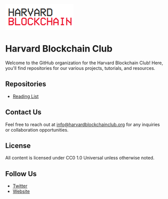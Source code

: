 ![HBC Logo](https://github.com/HarvardBlockchain/.github/raw/main/profile/hbc.png)
# Harvard Blockchain Club

Welcome to the GitHub organization for the Harvard Blockchain Club! Here, you'll find repositories for our various projects, tutorials, and resources.

## Repositories

- [Reading List](https://github.com/HarvardBlockchain/Reading-List)

## Contact Us

Feel free to reach out at [info@harvardblockchainclub.org](mailto:info@harvardblockchainclub.org) for any inquiries or collaboration opportunities.

## License

All content is licensed under CC0 1.0 Universal unless otherwise noted.

## Follow Us

- [Twitter](https://twitter.com/harvard_crypto)
- [Website](https://www.harvardblockchain.xyz/)
